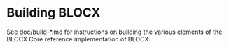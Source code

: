 Building BLOCX
=============

See doc/build-*.md for instructions on building the various
elements of the BLOCX Core reference implementation of BLOCX.
